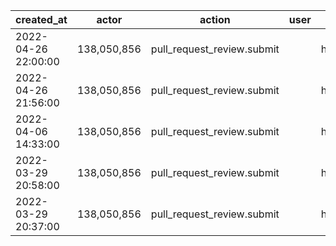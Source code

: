|          created_at |       actor | action                     | user | repo             |
| ------------------- | ----------- | -------------------------- | ---- | ---------------- |
| 2022-04-26 22:00:00 | 138,050,856 | pull_request_review.submit |      | hyperledger/besu |
| 2022-04-26 21:56:00 | 138,050,856 | pull_request_review.submit |      | hyperledger/besu |
| 2022-04-06 14:33:00 | 138,050,856 | pull_request_review.submit |      | hyperledger/besu |
| 2022-03-29 20:58:00 | 138,050,856 | pull_request_review.submit |      | hyperledger/besu |
| 2022-03-29 20:37:00 | 138,050,856 | pull_request_review.submit |      | hyperledger/besu |
